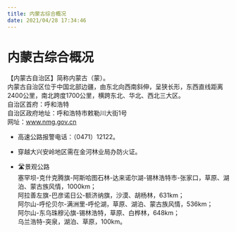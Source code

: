 ```yaml
---
title: 内蒙古综合概况  
date: 2021/04/28 17:34:46  
---
```

  
# 内蒙古综合概况  
【内蒙古自治区】简称内蒙古（蒙）。   
内蒙古自治区位于中国北部边疆，由东北向西南斜伸，呈狭长形，东西直线距离2400公里，南北跨度1700公里，横跨东北、华北、西北三大区。   
自治区首府：呼和浩特  
自治区政府地址：呼和浩特市敕勒川大街1号  
网址：www.nmg.gov.cn  
  
* 高速公路报警电话：（0471）12122。   
  
* 穿越大兴安岭地区需在金河林业局办防火证。   
  
* 🛣️景观公路  
塞罕坝-克什克腾旗-阿斯哈图石林-达来诺尔湖-锡林浩特市-张家口，草原、湖泊、蒙古族风情，1000km；  
阿拉善左旗-巴彦诺日公-额济纳旗，沙漠、胡杨林，631km；  
阿尔山-呼伦贝尔-满洲里-呼伦湖，草原、湖泊、蒙古族风情，536km；  
阿尔山-东乌珠穆沁旗-锡林浩特，草原、白桦林，648km；  
乌兰浩特-突泉，湖泊、草原，100km。   
